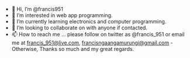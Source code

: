 - 👋 Hi, I’m @francis951
- 👀 I’m interested in web app programming.
- 🌱 I’m currently learning electronics and computer programming.
- 💞️ I’m looking to collaborate on with anyone if contacted.
- 📫 How to reach me ... please follow on twitter as @francis_951 or email me at francis_951@live.com, francisngaangamurungi@gmail.com
-Otherwise, Thanks so much and my great regards.

<!---
francis951/francis951 is a ✨ special ✨ repository because its `README.md` (this file) appears on your GitHub profile.
You can click the Preview link to take a look at your changes.
--->
